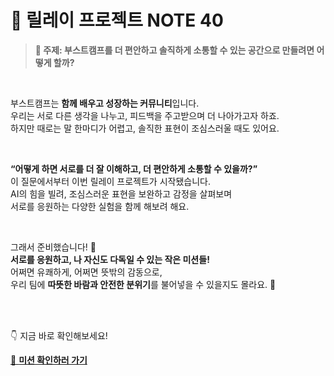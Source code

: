 # 🎯 릴레이 프로젝트 NOTE 40

> **💬 주제: 부스트캠프를 더 편안하고 솔직하게 소통할 수 있는 공간으로 만들려면 어떻게 할까?**

<br />

부스트캠프는 **함께 배우고 성장하는 커뮤니티**입니다.  
우리는 서로 다른 생각을 나누고, 피드백을 주고받으며 더 나아가고자 하죠.  
하지만 때로는 말 한마디가 어렵고, 솔직한 표현이 조심스러울 때도 있어요.

<br />

**“어떻게 하면 서로를 더 잘 이해하고, 더 편안하게 소통할 수 있을까?”**  
이 질문에서부터 이번 릴레이 프로젝트가 시작됐습니다.  
AI의 힘을 빌려, 조심스러운 표현을 보완하고 감정을 살펴보며  
서로를 응원하는 다양한 실험을 함께 해보려 해요.

<br />

그래서 준비했습니다! 🎉  
**서로를 응원하고, 나 자신도 다독일 수 있는 작은 미션들!**  
어쩌면 유쾌하게, 어쩌면 뜻밖의 감동으로,  
우리 팀에 **따뜻한 바람과 안전한 분위기**를 불어넣을 수 있을지도 몰라요. 🍃

<br />
<br />

👇 지금 바로 확인해보세요!

[🚩 **미션 확인하러 가기**](https://github.com/boostcampwm2025/relay-note40/blob/main/week1.md#-week-1-%EB%AF%B8%EC%85%98)
